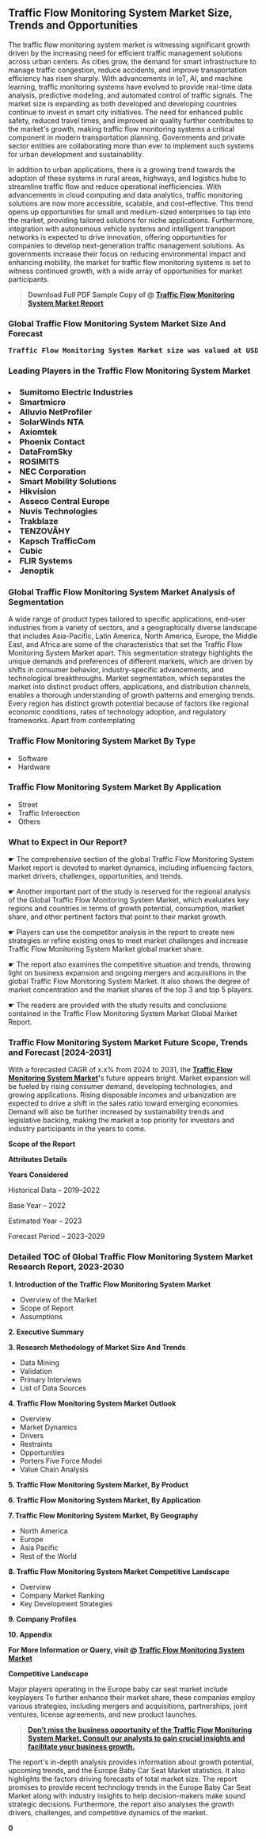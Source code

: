 <p> <h2>Traffic Flow Monitoring System Market Size, Trends and Opportunities</h2><p>The traffic flow monitoring system market is witnessing significant growth driven by the increasing need for efficient traffic management solutions across urban centers. As cities grow, the demand for smart infrastructure to manage traffic congestion, reduce accidents, and improve transportation efficiency has risen sharply. With advancements in IoT, AI, and machine learning, traffic monitoring systems have evolved to provide real-time data analysis, predictive modeling, and automated control of traffic signals. The market size is expanding as both developed and developing countries continue to invest in smart city initiatives. The need for enhanced public safety, reduced travel times, and improved air quality further contributes to the market's growth, making traffic flow monitoring systems a critical component in modern transportation planning. Governments and private sector entities are collaborating more than ever to implement such systems for urban development and sustainability.<p>In addition to urban applications, there is a growing trend towards the adoption of these systems in rural areas, highways, and logistics hubs to streamline traffic flow and reduce operational inefficiencies. With advancements in cloud computing and data analytics, traffic monitoring solutions are now more accessible, scalable, and cost-effective. This trend opens up opportunities for small and medium-sized enterprises to tap into the market, providing tailored solutions for niche applications. Furthermore, integration with autonomous vehicle systems and intelligent transport networks is expected to drive innovation, offering opportunities for companies to develop next-generation traffic management solutions. As governments increase their focus on reducing environmental impact and enhancing mobility, the market for traffic flow monitoring systems is set to witness continued growth, with a wide array of opportunities for market participants.</p><blockquote id="" class=""><strong>Download Full PDF Sample Copy of @&nbsp;<a href="https://www.verifiedmarketreports.com/download-sample/?rid=252710&utm_source=GitHub-feb&utm_medium=260" target="_blank">Traffic Flow Monitoring System Market Report</a>&nbsp;&nbsp;</strong></blockquote><h3 id="" class=""><strong>Global&nbsp;Traffic Flow Monitoring System Market Size And Forecast</strong></h3><pre class="reader-text-block__code-block"><strong>Traffic Flow Monitoring System Market size was valued at USD 3.5 Billion in 2022 and is projected to reach USD 7.2 Billion by 2030, growing at a CAGR of 9.5% from 2024 to 2030.</strong></pre><h3 id="" class="">Leading Players in the&nbsp;Traffic Flow Monitoring System Market</h3><h3 class=""></Li><Li>Sumitomo Electric Industries</Li><Li> Smartmicro</Li><Li> Alluvio NetProfiler</Li><Li> SolarWinds NTA</Li><Li> Axiomtek</Li><Li> Phoenix Contact</Li><Li> DataFromSky</Li><Li> ROSIMITS</Li><Li> NEC Corporation</Li><Li> Smart Mobility Solutions</Li><Li> Hikvision</Li><Li> Asseco Central Europe</Li><Li> Nuvis Technologies</Li><Li> Trakblaze</Li><Li> TENZOVÃHY</Li><Li> Kapsch TrafficCom</Li><Li> Cubic</Li><Li> FLIR Systems</Li><Li> Jenoptik</h3><h3 id="" class="">Global&nbsp;Traffic Flow Monitoring System Market Analysis of Segmentation</h3><p id="" class="">A wide range of product types tailored to specific applications, end-user industries from a variety of sectors, and a geographically diverse landscape that includes Asia-Pacific, Latin America, North America, Europe, the Middle East, and Africa are some of the characteristics that set the Traffic Flow Monitoring System Market apart. This segmentation strategy highlights the unique demands and preferences of different markets, which are driven by shifts in consumer behavior, industry-specific advancements, and technological breakthroughs. Market segmentation, which separates the market into distinct product offers, applications, and distribution channels, enables a thorough understanding of growth patterns and emerging trends. Every region has distinct growth potential because of factors like regional economic conditions, rates of technology adoption, and regulatory frameworks. Apart from contemplating</p><h3 id="" class="">Traffic Flow Monitoring System Market&nbsp;By Type</h3><p></Li><Li>Software</Li><Li> Hardware</p><div class="" data-test-id=""><h3 id="" class="">Traffic Flow Monitoring System Market&nbsp;By Application</h3></div><p class=""></Li><Li>Street</Li><Li> Traffic Intersection</Li><Li> Others</p><div class="" data-test-id=""><h3><span class="">What to Expect in Our Report?</span></h3></div><div class="" data-test-id=""><p><span class="">☛ The comprehensive section of the global Traffic Flow Monitoring System Market report is devoted to market dynamics, including influencing factors, market drivers, challenges, opportunities, and trends.</span></p></div><div class="" data-test-id=""><p><span class="">☛ Another important part of the study is reserved for the regional analysis of the Global Traffic Flow Monitoring System Market, which evaluates key regions and countries in terms of growth potential, consumption, market share, and other pertinent factors that point to their market growth.</span></p></div><div class="" data-test-id=""><p><span class="">☛ Players can use the competitor analysis in the report to create new strategies or refine existing ones to meet market challenges and increase Traffic Flow Monitoring System Market global market share.</span></p></div><div class="" data-test-id=""><p><span class="">☛ The report also examines the competitive situation and trends, throwing light on business expansion and ongoing mergers and acquisitions in the global Traffic Flow Monitoring System Market. It also shows the degree of market concentration and the market shares of the top 3 and top 5 players.</span></p></div><div class="" data-test-id=""><p><span class="">☛ The readers are provided with the study results and conclusions contained in the Traffic Flow Monitoring System Market Global Market Report.</span></p></div><div class="" data-test-id=""><h3><span class="">Traffic Flow Monitoring System Market Future Scope, Trends and Forecast [2024-2031]</span></h3></div><div class="" data-test-id=""><p><span class="">With a forecasted CAGR of x.x% from 2024 to 2031, the <strong><a href="https://www.verifiedmarketreports.com/download-sample/?rid=252710&utm_source=GitHub-feb&utm_medium=260" target="_blank">Traffic Flow Monitoring System Market</a>'</strong>s future appears bright. Market expansion will be fueled by rising consumer demand, developing technologies, and growing applications. Rising disposable incomes and urbanization are expected to drive a shift in the sales ratio toward emerging economies. Demand will also be further increased by sustainability trends and legislative backing, making the market a top priority for investors and industry participants in the years to come.</span></p><p id="ember66" class="ember-view reader-text-block__paragraph"><strong>Scope of the Report</strong></p><p id="ember67" class="ember-view reader-text-block__paragraph"><strong>Attributes Details</strong></p><p id="ember68" class="ember-view reader-text-block__paragraph"><strong>Years Considered</strong></p><p id="ember69" class="ember-view reader-text-block__paragraph">Historical Data &ndash; 2019&ndash;2022</p><p id="ember70" class="ember-view reader-text-block__paragraph">Base Year &ndash; 2022</p><p id="ember71" class="ember-view reader-text-block__paragraph">Estimated Year &ndash; 2023</p><p id="ember72" class="ember-view reader-text-block__paragraph">Forecast Period &ndash; 2023&ndash;2029</p></div><h3 id="" class="">Detailed TOC of Global Traffic Flow Monitoring System Market Research Report, 2023-2030</h3><p id="" class=""><strong>1. Introduction of the Traffic Flow Monitoring System Market</strong></p><ul><li>Overview of the Market</li><li>Scope of Report</li><li>Assumptions</li></ul><p id="" class=""><strong>2. Executive Summary</strong></p><p id="" class=""><strong>3. Research Methodology of Market Size And Trends</strong></p><ul><li>Data Mining</li><li>Validation</li><li>Primary Interviews</li><li>List of Data Sources</li></ul><p id="" class=""><strong>4. Traffic Flow Monitoring System Market Outlook</strong></p><ul><li>Overview</li><li>Market Dynamics</li><li>Drivers</li><li>Restraints</li><li>Opportunities</li><li>Porters Five Force Model</li><li>Value Chain Analysis</li></ul><p id="" class=""><strong>5. Traffic Flow Monitoring System Market, By Product</strong></p><p id="" class=""><strong>6. Traffic Flow Monitoring System Market, By Application</strong></p><p id="" class=""><strong>7. Traffic Flow Monitoring System Market, By Geography</strong></p><ul><li>North America</li><li>Europe</li><li>Asia Pacific</li><li>Rest of the World</li></ul><p id="" class=""><strong>8. Traffic Flow Monitoring System Market Competitive Landscape</strong></p><ul><li>Overview</li><li>Company Market Ranking</li><li>Key Development Strategies</li></ul><p id="" class=""><strong>9. Company Profiles</strong></p><p id="" class=""><strong>10. Appendix</strong></p><p><strong>For More Information or Query, visit&nbsp;@ <a href="https://www.verifiedmarketreports.com/product/traffic-flow-monitoring-system-market/" target="_blank">Traffic Flow Monitoring System Market</a></strong></p><p id="ember61" class="ember-view reader-text-block__paragraph"><strong>Competitive Landscape</strong></p><p id="ember62" class="ember-view reader-text-block__paragraph">Major players operating in the Europe baby car seat market include keyplayers To further enhance their market share, these companies employ various strategies, including mergers and acquisitions, partnerships, joint ventures, license agreements, and new product launches.</p><blockquote id="ember63" class="ember-view reader-text-block__blockquote"><strong><a href="https://www.verifiedmarketreports.com/download-sample/?rid=252710&utm_source=GitHub-feb&utm_medium=260" target="_blank">Don&rsquo;t miss the business opportunity of the Traffic Flow Monitoring System Market. Consult our analysts to gain crucial insights and facilitate your business growth.</a></strong></blockquote><p id="ember64" class="ember-view reader-text-block__paragraph">The report's in-depth analysis provides information about growth potential, upcoming trends, and the Europe Baby Car Seat Market statistics. It also highlights the factors driving forecasts of total market size. The report promises to provide recent technology trends in the Europe Baby Car Seat Market along with industry insights to help decision-makers make sound strategic decisions. Furthermore, the report also analyses the growth drivers, challenges, and competitive dynamics of the market.</p><p class="ember-view reader-text-block__paragraph"><strong>0</strong></p>
